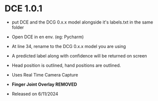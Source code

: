# DCE 1.0.1

- put DCE and the DCG 0.x.x model alongside it's labels.txt in the same folder
- Open DCE in en env. (eg: Pycharm)
- At line 34, rename to the DCG 0.x.x model you are using
- A predicted label along with confidence will be returned on screen
- Head position is outlined, hand positions are outlined.
- Uses Real Time Camera Capture

- **Finger Joint Overlay REMOVED**

- Released on 6/11/2024
